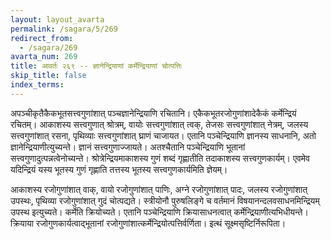 ```yaml
---
layout: layout_avarta
permalink: /sagara/5/269
redirect_from:
  - /sagara/269
avarta_num: 269
title: आवर्तः २६९ -- ज्ञानेन्द्रियाणां कर्मेन्द्रियाणां चोत्पत्तिः
skip_title: false
index_terms: 
---
```


अपञ्चीकृतैकैकभूतसत्त्वगुणांशात् पञ्चज्ञानेन्द्रियाणि रचितानि। एकैकभूतरजोगुणांशादेकैकं कर्मेन्द्रियं रचितम्। आकाशस्य सत्त्वगुणात् श्रोत्रम्, वायोः
सत्त्वगुणांशात् त्वक्, तेजसः सत्त्वगुणांशात् नेत्रम्, जलस्य सत्त्वगुणांशात् रसना,
पृथिव्याः सत्त्वगुणांशात् घ्राणं चाजायत। एतानि पञ्चेन्द्रियाणि ज्ञानस्य
साधनानि, अतो ज्ञानेन्द्रियाणीत्युच्यन्ते। ज्ञानं सत्त्वगुणाज्जायते। अतश्चैतानि पञ्चेन्द्रियाणि भूतानां सत्त्वगुणादुत्पन्नत्वेनोच्यन्ते। श्रोत्रेन्द्रियमाकाशस्य
गुणं शब्दं गृह्णातीति तदाकाशस्य सत्त्वगुणकार्यम्। एवमेव यदिन्द्रियं यस्य
भूतस्य गुणं गृह्णाति तत्तस्य भूतस्य सत्त्वगुणकार्यमिति ज्ञेयम्।

आकाशस्य रजोगुणांशात् वाक्, वायो रजोगुणांशात् पाणिः, अग्ने
रजोगुणांशात् पादः, जलस्य रजोगुणांशात् उपस्थः, पृथिव्या रजोगुणांशात् गुदं
चोत्पद्यते। स्त्रीयोनौ पुरुषलिङ्गे च वर्तमानं विषयानन्दलवसाधनमिन्द्रियम् उपस्थ
इत्युच्यते। कर्मेति क्रियोच्यते। एतानि पञ्चेन्द्रियाणि क्रियासाधनत्वात् कर्मेन्द्रियाणीत्यभिधीयन्ते। क्रियाया रजोगुणकार्यत्वाद्भूतानां रजोगुणांशात्कर्मेन्द्रियोत्पत्तिर्वर्णिता। इत्थं सूक्ष्मसृष्टिर्निरूपिता।
